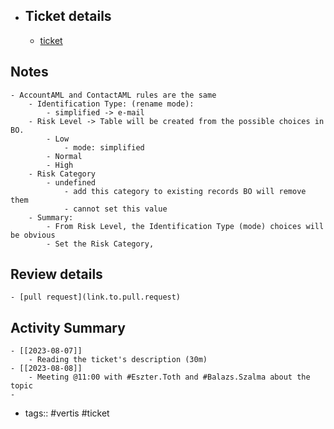 - ## Ticket details
	- [ticket](https://gitlab.vertis.com:8443/vertis/mv2/-/issues/6205)
## Notes
	- AccountAML and ContactAML rules are the same
		- Identification Type: (rename mode):
			- simplified -> e-mail
		- Risk Level -> Table will be created from the possible choices in BO.
			- Low
				- mode: simplified
			- Normal
			- High
		- Risk Category
			- undefined
				- add this category to existing records BO will remove them
				- cannot set this value
		- Summary:
			- From Risk Level, the Identification Type (mode) choices will be obvious
			- Set the Risk Category,
## Review details
	- [pull request](link.to.pull.request)
## Activity Summary
	- [[2023-08-07]]
		- Reading the ticket's description (30m)
	- [[2023-08-08]]
		- Meeting @11:00 with #Eszter.Toth and #Balazs.Szalma about the topic
	-
- tags:: #vertis #ticket